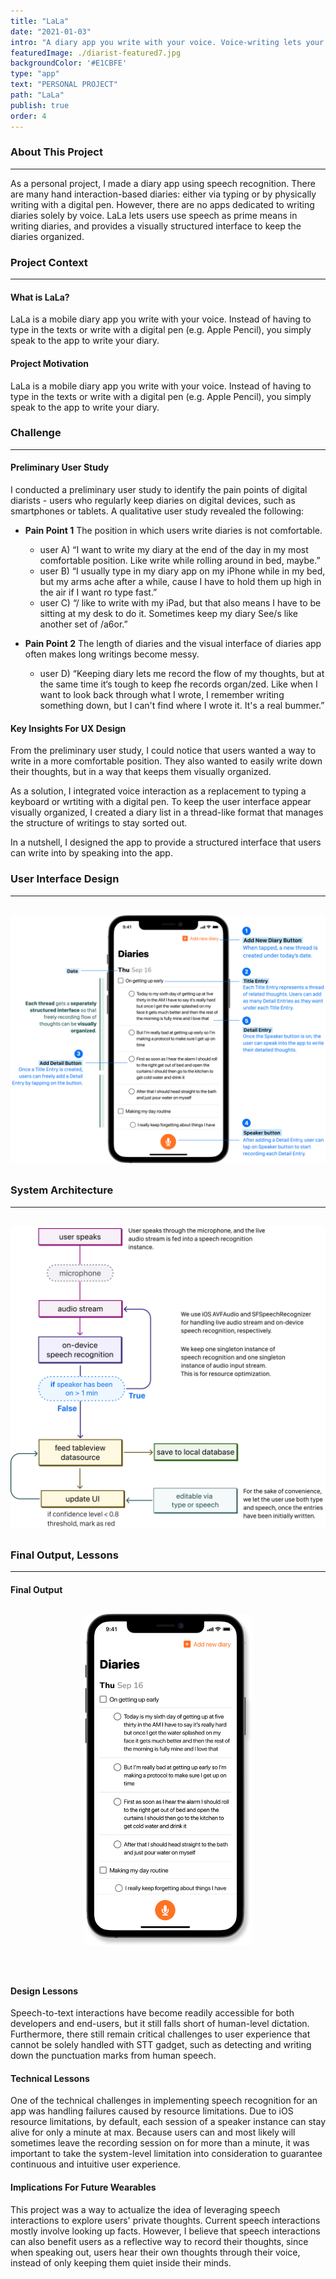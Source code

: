 ```yaml
---
title: "LaLa"
date: "2021-01-03"
intro: "A diary app you write with your voice. Voice-writing lets your hands free, while you write as quickly as you think."
featuredImage: ./diarist-featured7.jpg
backgroundColor: '#E1CBFE'
type: "app"
text: "PERSONAL PROJECT"
path: "LaLa"
publish: true
order: 4
---
```


### About This Project
---
As a personal project, I made a diary app using speech recognition.
There are many hand interaction-based diaries: either via typing or by physically writing with a digital pen. However, there are no apps dedicated to writing diaries solely by voice. LaLa lets users use speech as prime means in writing diaries, and provides a visually structured interface to keep the diaries organized. 

### Project Context
---
#### What is LaLa?
LaLa is a mobile diary app you write with your voice.
Instead of having to type in the texts or write with a digital pen (e.g. Apple Pencil), you simply 
speak to the app to write your diary.

#### Project Motivation
LaLa is a mobile diary app you write with your voice.
Instead of having to type in the texts or write with a digital pen (e.g. Apple Pencil), you simply 
speak to the app to write your diary.


### Challenge
---
#### Preliminary User Study
I conducted a preliminary user study to identify the pain points of digital diarists - users who 
regularly keep diaries on digital devices, such as smartphones or tablets. A qualitative user study 
revealed the following:

* **Pain Point 1**  The position in which users write diaries is not comfortable.
    * user A) “I want to write my diary at the end of the day in my most comfortable position. Like 
write while rolling around in bed, maybe.”
    * user B) “I usually type in my diary app on my iPhone while in my bed, but my arms ache after a 
while, cause I have to hold them up high in the air if I want ro type fast.”
    * user C) “/ like to write with my iPad, but that also means I have to be sitting at my desk to do 
it. Sometimes keep my diary See/s like another set of /a6or.”

* **Pain Point 2**  The length of diaries and the visual interface of diaries app often makes long 
writings become messy.
    * user D) “Keeping diary lets me record the flow of my thoughts, but at the same time it‘s tough to 
keep fhe records organ/zed. Like when I want to look back through what I wrote, I remember writing 
something down, but I can't find where I wrote it. It's a real bummer.”


#### Key Insights For UX Design
From the preliminary user study, I could notice that users wanted a way to write in a more 
comfortable position. They also wanted to easily write down their thoughts, but in a way that keeps 
them visually organized.

As a solution, I integrated voice interaction as a replacement to typing a keyboard or wrtiting 
with a digital pen. To keep the user interface appear visually organized, I created a diary list in 
a thread-like format that manages the structure of writings to stay sorted out.

In a nutshell, I designed the app to provide a structured interface that users can write into by 
speaking into the app.


### User Interface Design
---

<div class="projectImage" style="width: 680px; max-width:100%; margin: 30px auto;">
    <img src="./ui.jpg">
</div>

### System Architecture
---

<div class="projectImage" style="width: 620px; max-width:100%; margin: 30px auto;">
    <img src="./sys-arch.jpg">
</div>

### Final Output, Lessons
---
#### Final Output
<div class="projectImage" style="width: 270px; max-width:100%; margin: 30px auto 60px auto;">
    <img src="./final-output2.jpg">
</div>

#### Design Lessons
Speech-to-text interactions have become readily accessible for both developers and end-users, but it still falls short of human-level dictation. Furthermore, there still remain critical challenges to user experience that cannot be solely handled with STT gadget, such as detecting and writing down the punctuation marks from human speech.


#### Technical Lessons
One of the technical challenges in implementing speech recognition for an app was handling failures caused by resource limitations. Due to iOS resource limitations, by default, each session of a speaker instance can stay alive for only a minute at max. Because users can and most likely will sometimes leave the recording session on for more than a minute, it was important to take the system-level limitation into consideration to guarantee continuous and intuitive user experience.


#### Implications For Future Wearables

This project was a way to actualize the idea of leveraging speech interactions to explore users' private thoughts. Current speech interactions mostly involve looking up facts. However, I believe that speech interactions can also benefit users as a reflective way to record their thoughts, since when speaking out, users hear their own thoughts through their voice, instead of only keeping them quiet inside their minds. 
